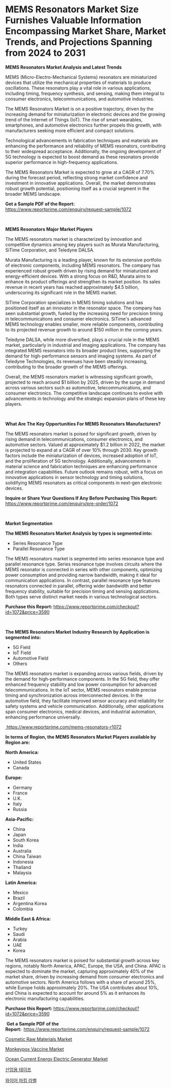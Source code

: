 <p><h1>MEMS Resonators Market Size Furnishes Valuable Information Encompassing Market Share, Market Trends, and Projections Spanning from 2024 to 2031</h1></p><p><strong>MEMS Resonators Market Analysis and Latest Trends</strong></p>
<p><p>MEMS (Micro-Electro-Mechanical Systems) resonators are miniaturized devices that utilize the mechanical properties of materials to produce oscillations. These resonators play a vital role in various applications, including timing, frequency synthesis, and sensing, making them integral to consumer electronics, telecommunications, and automotive industries.</p><p>The MEMS Resonators Market is on a positive trajectory, driven by the increasing demand for miniaturization in electronic devices and the growing trend of the Internet of Things (IoT). The rise of smart wearables, smartphones, and automotive electronics further propels this growth, with manufacturers seeking more efficient and compact solutions. </p><p>Technological advancements in fabrication techniques and materials are enhancing the performance and reliability of MEMS resonators, contributing to their widespread acceptance. Additionally, the ongoing development of 5G technology is expected to boost demand as these resonators provide superior performance in high-frequency applications.</p><p>The MEMS Resonators Market is expected to grow at a CAGR of 7.70% during the forecast period, reflecting strong market confidence and investment in innovative applications. Overall, the market demonstrates robust growth potential, positioning itself as a crucial segment in the broader MEMS landscape.</p></p>
<p><strong>Get a Sample PDF of the Report:&nbsp;</strong> <a href="https://www.reportprime.com/enquiry/request-sample/1072">https://www.reportprime.com/enquiry/request-sample/1072</a></p>
<p>&nbsp;</p>
<p><strong>MEMS Resonators Major Market Players</strong></p>
<p><p>The MEMS resonators market is characterized by innovation and competitive dynamics among key players such as Murata Manufacturing, SiTime Corporation, and Teledyne DALSA. </p><p>Murata Manufacturing is a leading player, known for its extensive portfolio of electronic components, including MEMS resonators. The company has experienced robust growth driven by rising demand for miniaturized and energy-efficient devices. With a strong focus on R&D, Murata aims to enhance its product offerings and strengthen its market position. Its sales revenue in recent years has reached approximately $4.5 billion, underscoring its significant role in the MEMS market.</p><p>SiTime Corporation specializes in MEMS timing solutions and has positioned itself as an innovator in the resonator space. The company has seen substantial growth, fueled by the increasing need for precision timing in telecommunications and consumer electronics. SiTime's advanced MEMS technology enables smaller, more reliable components, contributing to its projected revenue growth to around $150 million in the coming years.</p><p>Teledyne DALSA, while more diversified, plays a crucial role in the MEMS market, particularly in industrial and imaging applications. The company has integrated MEMS resonators into its broader product lines, supporting the demand for high-performance sensors and imaging systems. As part of Teledyne Technologies, its revenues have been steadily increasing, contributing to the broader growth of the MEMS offerings.</p><p>Overall, the MEMS resonators market is witnessing significant growth, projected to reach around $1 billion by 2025, driven by the surge in demand across various sectors such as automotive, telecommunications, and consumer electronics. The competitive landscape continues to evolve with advancements in technology and the strategic expansion plans of these key players.</p></p>
<p>&nbsp;</p>
<p><strong>What Are The Key Opportunities For MEMS Resonators Manufacturers?</strong></p>
<p><p>The MEMS resonators market is poised for significant growth, driven by rising demand in telecommunications, consumer electronics, and automotive sectors. Valued at approximately $1.2 billion in 2022, the market is projected to expand at a CAGR of over 10% through 2030. Key growth factors include the miniaturization of devices, increased adoption of IoT, and the proliferation of 5G technology. Additionally, advancements in material science and fabrication techniques are enhancing performance and integration capabilities. Future outlook remains robust, with a focus on innovative applications in sensor technology and timing solutions, solidifying MEMS resonators as critical components in next-gen electronic devices.</p></p>
<p><strong>Inquire or Share Your Questions If Any Before Purchasing This Report:</strong> <a href="https://www.reportprime.com/enquiry/pre-order/1072">https://www.reportprime.com/enquiry/pre-order/1072</a></p>
<p>&nbsp;</p>
<p><strong>Market Segmentation</strong></p>
<p><strong>The MEMS Resonators Market Analysis by types is segmented into:</strong></p>
<p><ul><li>Series Resonance Type</li><li>Parallel Resonance Type</li></ul></p>
<p><p>The MEMS resonators market is segmented into series resonance type and parallel resonance type. Series resonance type involves circuits where the MEMS resonator is connected in series with other components, optimizing power consumption and providing narrow bandwidth, making it ideal for communication applications. In contrast, parallel resonance type features resonators connected in parallel, offering wider bandwidth and better frequency stability, suitable for precision timing and sensing applications. Both types serve distinct market needs in various technological sectors.</p></p>
<p><strong>Purchase this Report:&nbsp;</strong><a href="https://www.reportprime.com/checkout?id=1072&price=3590">https://www.reportprime.com/checkout?id=1072&price=3590</a></p>
<p>&nbsp;</p>
<p><strong>The MEMS Resonators Market Industry Research by Application is segmented into:</strong></p>
<p><ul><li>5G Field</li><li>IoT Field</li><li>Automotive Field</li><li>Others</li></ul></p>
<p><p>The MEMS resonators market is expanding across various fields, driven by the demand for high-performance components. In the 5G field, they offer enhanced frequency stability and low power consumption for advanced telecommunications. In the IoT sector, MEMS resonators enable precise timing and synchronization across interconnected devices. In the automotive field, they facilitate improved sensor accuracy and reliability for safety systems and vehicle communication. Additionally, other applications span consumer electronics, medical devices, and industrial automation, enhancing performance universally.</p></p>
<p><a href="https://www.reportprime.com/mems-resonators-r1072">&nbsp;https://www.reportprime.com/mems-resonators-r1072</a></p>
<p><strong>In terms of Region, the MEMS Resonators Market Players available by Region are:</strong></p>
<p>
    <p> <strong> North America: </strong>
        <ul>
            <li>United States</li>
            <li>Canada</li>
        </ul>
        </p> 
    <p> <strong> Europe: </strong>
        <ul>
            <li>Germany</li>
            <li>France</li>
            <li>U.K.</li>
            <li>Italy</li>
            <li>Russia</li>
        </ul>
        </p> 
    <p> <strong> Asia-Pacific: </strong>
        <ul>
            <li>China</li>
            <li>Japan</li>
            <li>South Korea</li>
            <li>India</li>
            <li>Australia</li>
            <li>China Taiwan</li>
            <li>Indonesia</li>
            <li>Thailand</li>
            <li>Malaysia</li>
        </ul>
        </p> 
    <p> <strong> Latin America: </strong>
        <ul>
            <li>Mexico</li>
            <li>Brazil</li>
            <li>Argentina Korea</li>
            <li>Colombia</li>
        </ul>
        </p> 
    <p> <strong> Middle East & Africa: </strong>
        <ul>
            <li>Turkey</li>
            <li>Saudi</li>
            <li>Arabia</li>
            <li>UAE</li>
            <li>Korea</li>
        </ul>
    </p>
    </p>
<p><p>The MEMS resonators market is poised for substantial growth across key regions, notably North America, APAC, Europe, the USA, and China. APAC is expected to dominate the market, capturing approximately 40% of the market share, driven by increasing demand from consumer electronics and automotive sectors. North America follows with a share of around 25%, while Europe holds approximately 20%. The USA contributes about 10%, and China is expected to account for around 5% as it enhances its electronic manufacturing capabilities.</p></p>
<p><strong>Purchase this Report: </strong><a href="https://www.reportprime.com/checkout?id=1072&price=3590">https://www.reportprime.com/checkout?id=1072&price=3590</a></p>
<p>&nbsp;<strong>Get a Sample PDF of the Report:&nbsp;&nbsp;</strong><a href="https://www.reportprime.com/enquiry/request-sample/1072">https://www.reportprime.com/enquiry/request-sample/1072</a></p>
<p><strong></strong></p>
<p><p><a href="https://www.linkedin.com/pulse/what-emerging-market-trends-cosmetic-raw-materials-11bic?trackingId=ETCMxardQHWfX%2B5RuMmVJA%3D%3D">Cosmetic Raw Materials Market</a></p><p><a href="https://medium.com/@pelloscooterist_44143/monkeypox-vaccine-market-forecasts-market-trends-and-impact-analysis-2024-2031-3838c21ffc12">Monkeypox Vaccine Market</a></p><p><a href="https://issuu.com/reportprime-2/docs/ocean-current-energy-electric-gener_df9c4f69d3818a">Ocean Current Energy Electric Generator Market</a></p><p><a href="https://medium.com/@daniedoyle89/%EB%AF%B8%EB%9E%98-%EC%A4%80%EB%B9%84-%EA%B8%80%EB%A1%9C%EB%B2%8C-%EC%82%B0%EC%97%85-%ED%85%8C%EC%9D%B4%ED%94%84-%EC%8B%9C%EC%9E%A5%EC%97%90-%EB%8C%80%ED%95%9C-%EC%A0%84%EB%9E%B5%EC%A0%81-%ED%86%B5%EC%B0%B0-2024-2031-9a34752a744c">산업용 테이프</a></p><p><a href="https://medium.com/@daniedoyle89/%EC%A0%84%EC%84%A0-%ED%91%9C%EC%8B%9C-%EB%9D%BC%EB%B2%A8-%EC%8B%9C%EC%9E%A5-2024-2031-%EC%82%B0%EC%97%85-%ED%86%B5%EC%B0%B0%EB%A0%A5-%EB%B0%8F-%ED%88%AC%EC%9E%90-%EA%B8%B0%ED%9A%8C-ea2435636696">와이어 마킹 라벨</a></p></p>
